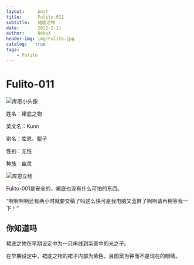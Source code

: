 ```yaml
---
layout:     post
title:      Fulito-011
subtitle:   裙底之物
date:       2022-2-11
author:     NokuX
header-img: img/Fulito.jpg
catalog:   true
tags:
    - Fulito
---
```

# Fulito-011

![库恩小头像]({{site.baseurl}}/img-post/fulito011.jpg)

姓名：裙底之物

英文名：Kunn

别名：库恩、鲲子

性别：无性

种族：幽灵

![库恩立绘]({{site.baseurl}}/img-post/fulito011.png)

Fulito-001是安全的，裙底也没有什么可怕的东西。

“啊啊啊啊还有两小时就要交稿了吗这么快可是我电脑又蓝屏了啊啊请再稍等我一下！”

## 你知道吗

裙底之物在早期设定中为一只串线到柒家中的光之子。

在早期设定中，裙底之物的裙子内部为紫色，且图案为钟而不是现在的眼睛。
